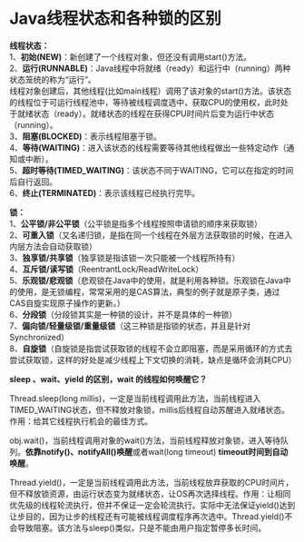 # Java线程状态和各种锁的区别

**线程状态：**  
1、**初始(NEW)**：新创建了一个线程对象，但还没有调用start()方法。  
2、**运行(RUNNABLE)**：Java线程中将就绪（ready）和运行中（running）两种状态笼统的称为“运行”。  
线程对象创建后，其他线程(比如main线程）调用了该对象的start()方法。该状态的线程位于可运行线程池中，等待被线程调度选中，获取CPU的使用权，此时处于就绪状态（ready）。就绪状态的线程在获得CPU时间片后变为运行中状态（running）。  
3、**阻塞(BLOCKED)**：表示线程阻塞于锁。  
4、**等待(WAITING)**：进入该状态的线程需要等待其他线程做出一些特定动作（通知或中断）。  
5、**超时等待(TIMED_WAITING)**：该状态不同于WAITING，它可以在指定的时间后自行返回。  
6、**终止(TERMINATED)**：表示该线程已经执行完毕。  

**锁：**  
1、**公平锁/非公平锁**（公平锁是指多个线程按照申请锁的顺序来获取锁）  
2、**可重入锁**（又名递归锁，是指在同一个线程在外层方法获取锁的时候，在进入内层方法会自动获取锁）  
3、**独享锁/共享锁**（独享锁是指该锁一次只能被一个线程所持有）  
4、**互斥锁/读写锁**（ReentrantLock/ReadWriteLock）  
5、**乐观锁/悲观锁**（悲观锁在Java中的使用，就是利用各种锁。乐观锁在Java中的使用，是无锁编程，常常采用的是CAS算法，典型的例子就是原子类，通过CAS自旋实现原子操作的更新。）   
6、**分段锁**（分段锁其实是一种锁的设计，并不是具体的一种锁）  
7、**偏向锁/轻量级锁/重量级锁**（这三种锁是指锁的状态，并且是针对Synchronized）  
8、**自旋锁**（自旋锁是指尝试获取锁的线程不会立即阻塞，而是采用循环的方式去尝试获取锁，这样的好处是减少线程上下文切换的消耗，缺点是循环会消耗CPU）

**sleep 、wait、yield 的区别，wait 的线程如何唤醒它？**

Thread.sleep(long millis)，一定是当前线程调用此方法，当前线程进入TIMED_WAITING状态，但不释放对象锁，millis后线程自动苏醒进入就绪状态。作用：给其它线程执行机会的最佳方式。  

obj.wait()，当前线程调用对象的wait()方法，当前线程释放对象锁，进入等待队列。**依靠notify()、notifyAll()唤醒**或者wait(long timeout) **timeout时间到自动唤醒**。  

Thread.yield()，一定是当前线程调用此方法，当前线程放弃获取的CPU时间片，但不释放锁资源，由运行状态变为就绪状态，让OS再次选择线程。作用：让相同优先级的线程轮流执行，但并不保证一定会轮流执行。实际中无法保证yield()达到让步目的，因为让步的线程还有可能被线程调度程序再次选中。Thread.yield()不会导致阻塞。该方法与sleep()类似，只是不能由用户指定暂停多长时间。  
